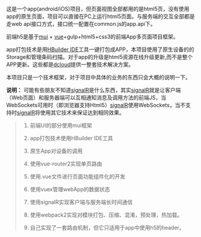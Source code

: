 这是一个app\(android/iOS\)项目，但页面视图全部都用的是html5页，没有使用app的原生页面，项目可以直接在PC上运行html5页面。与服务端的交互全部都是走web api接口方式，接口统一配置在common.js的app.api下。

前端h5是基于[mui](http://dev.dcloud.net.cn/mui/) + [vue](http://cn.vuejs.org/v2/api/)+gulp+html5+css3的前端App多页面项目框架。

app打包技术是用[HBuilder IDE](http://www.dcloud.io/index.html)工具一键打包成APP，本项目使用了原生设备的的Storage和管理条码扫描。对于app的升级是html5资源在线升级更新,而不是整个APP更新。这些都是[dcloud](http://www.dcloud.io/index.html)提供一整套技术解决方案。

本项目只是一个技术框架，对于项目中具体的业务的东西只会大概的说明一下。

**说明：** 可能有些朋友不知道[signalR](http://signalr.net/)是什么东西，其实[signalR](http://signalr.net/)就是让客户端（Web页面）和服务器端可以互相通知消息及调用方法的前端JS，当WebSockets可用时（即浏览器支持Html5）[signalR](http://signalr.net/)使用WebSockets，当不支持时[signalR](http://signalr.net/)将使用其它技术来保证达到相同效果。

> 1. 前端UI的部分使用mui框架
>
> 2. app打包技术使用HBuilder IDE工具
>
> 3. 原生App对设备的调用
>
> 4. 使用vue-router2实现单页路由
>
> 5. 使用.vue文件进行页面功能组件化的开发
>
> 6. 使用vuex管理webApp的数据状态
>
> 7. 使用signalR实现客户端与服务端长时间通信
>
> 8. 使用webpack2实现对模块打包、压缩、混淆，预处理，热加载。
>
> 9. 自己实现了一套路由机制，但它只适用于app中使用h5的header。



